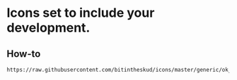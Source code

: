 # Icons set to include your development.


## How-to


```
https://raw.githubusercontent.com/bitintheskud/icons/master/generic/ok_status.png
```
